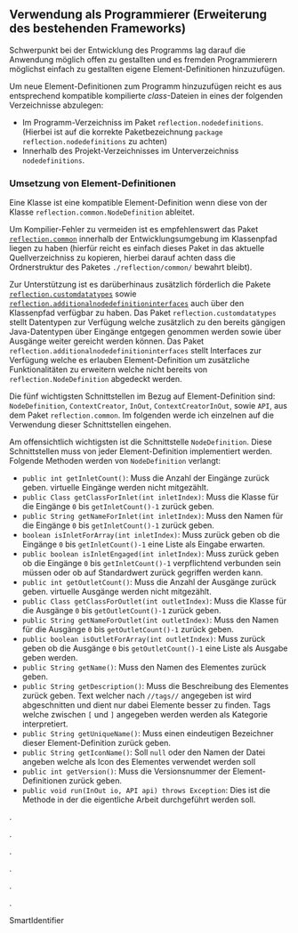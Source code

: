 ## Verwendung als Programmierer (Erweiterung des bestehenden Frameworks)

Schwerpunkt bei der Entwicklung des Programms lag darauf die Anwendung möglich offen zu gestallten und es fremden Programmierern möglichst einfach zu gestallten eigene Element-Definitionen hinzuzufügen.

Um neue Element-Definitionen zum Programm hinzuzufügen reicht es aus entsprechend kompatible kompilierte *class*-Dateien in eines der folgenden Verzeichnisse abzulegen:

- Im Programm-Verzeichniss im Paket `reflection.nodedefinitions`. (Hierbei ist auf die korrekte Paketbezeichnung `package reflection.nodedefinitions` zu achten)
- Innerhalb des Projekt-Verzeichnisses im Unterverzeichniss `nodedefinitions`.

### Umsetzung von Element-Definitionen

Eine Klasse ist eine kompatible Element-Definition wenn diese von der Klasse `reflection.common.NodeDefinition` ableitet.

Um Kompilier-Fehler zu vermeiden ist es empfehlenswert das Paket [`reflection.common`](https://github.com/colbach/Bachelor-Projekt/tree/master/Hauptprogramm/src/reflection/common) innerhalb der Entwicklungsumgebung im Klassenpfad liegen zu haben (hierfür reicht es einfach dieses Paket in das aktuelle Quellverzeichniss zu kopieren, hierbei darauf achten dass die Ordnerstruktur des Paketes `./reflection/common/` bewahrt bleibt).

Zur Unterstützung ist es darüberhinaus zusätzlich förderlich die Pakete [`reflection.customdatatypes`](https://github.com/colbach/Bachelor-Projekt/tree/master/Hauptprogramm/src/reflection/customdatatypes) sowie [`reflection.additionalnodedefinitioninterfaces`](https://github.com/colbach/Bachelor-Projekt/tree/master/Hauptprogramm/src/reflection/additionalnodedefinitioninterfaces) auch über den Klassenpfad verfügbar zu haben. Das Paket `reflection.customdatatypes` stellt Datentypen zur Verfügung welche zusätzlich zu den bereits gängigen Java-Datentypen über Eingänge entgegen genommen werden sowie über Ausgänge weiter gereicht werden können. Das Paket `reflection.additionalnodedefinitioninterfaces` stellt Interfaces zur Verfügung welche es erlauben Element-Definition um zusätzliche Funktionalitäten zu erweitern welche nicht bereits von `reflection.NodeDefinition` abgedeckt werden.

Die fünf wichtigsten Schnittstellen im Bezug auf Element-Definition sind: `NodeDefinition`, `ContextCreator`, `InOut`, `ContextCreatorInOut`, sowie `API`, aus dem Paket `reflection.common`. Im folgenden werde ich einzelnen auf die Verwendung dieser Schnittstellen eingehen.

Am offensichtlich wichtigsten ist die Schnittstelle `NodeDefinition`. Diese Schnittstellen muss von jeder Element-Definition implementiert werden. Folgende Methoden werden von `NodeDefinition` verlangt:

- `public int getInletCount()`: Muss die Anzahl der Eingänge zurück geben. virtuelle Eingänge werden nicht mitgezählt.
- `public Class getClassForInlet(int inletIndex)`: Muss die Klasse für die Eingänge `0` bis `getInletCount()-1` zurück geben.
- `public String getNameForInlet(int inletIndex)`: Muss den Namen für die Eingänge `0` bis `getInletCount()-1` zurück geben. 
- `boolean isInletForArray(int inletIndex)`: Muss zurück geben ob die Eingänge `0` bis `getInletCount()-1` eine Liste als Eingabe erwarten. 
- `public boolean isInletEngaged(int inletIndex)`: Muss zurück geben ob die Eingänge `0` bis `getInletCount()-1` verpflichtend verbunden sein müssen oder ob auf Standardwert zurück gegriffen werden kann. 
- `public int getOutletCount()`: Muss die Anzahl der Ausgänge zurück geben. virtuelle Ausgänge werden nicht mitgezählt.
- `public Class getClassForOutlet(int outletIndex)`: Muss die Klasse für die Ausgänge `0` bis `getOutletCount()-1` zurück geben.
- `public String getNameForOutlet(int outletIndex)`: Muss den Namen für die Ausgänge `0` bis `getOutletCount()-1` zurück geben. 
- `public boolean isOutletForArray(int outletIndex)`: Muss zurück geben ob die Ausgänge `0` bis `getOutletCount()-1` eine Liste als Ausgabe geben werden. 
- `public String getName()`: Muss den Namen des Elementes zurück geben.
- `public String getDescription()`: Muss die Beschreibung des Elementes zurück geben. Text welcher nach `//tags//` angegeben ist wird abgeschnitten und dient nur dabei Elemente besser zu finden. Tags welche zwischen `[` und `]` angegeben werden werden als Kategorie interpretiert.
- `public String getUniqueName()`: Muss einen eindeutigen Bezeichner dieser Element-Definition zurück geben.
- `public String getIconName()`: Soll `null` oder den Namen der Datei angeben welche als Icon des Elementes verwendet werden soll
- `public int getVersion()`:  Muss die Versionsnummer der Element-Definitionen zurück geben.
- `public void run(InOut io, API api) throws Exception`: Dies ist die Methode in der die eigentliche Arbeit durchgeführt werden soll.















.

.

.

.

.

.



SmartIdentifier